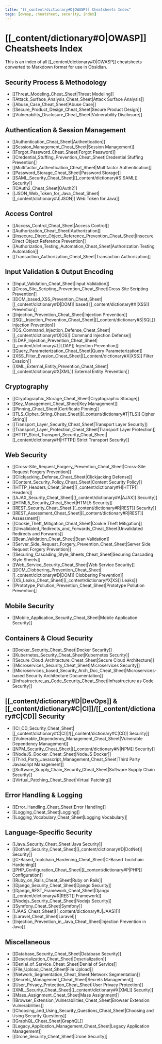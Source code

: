 ```yaml
---
title: "[[_content/dictionary#O|OWASP]] Cheatsheets Index"
tags: [owasp, cheatsheet, security, index]
---
```


# [[_content/dictionary#O|OWASP]] Cheatsheets Index

This is an index of all [[_content/dictionary#O|OWASP]] cheatsheets converted to Markdown format for use in Obsidian.

## Security Process & Methodology

- [[Threat_Modeling_Cheat_Sheet|Threat Modeling]]
- [[Attack_Surface_Analysis_Cheat_Sheet|Attack Surface Analysis]]
- [[Abuse_Case_Cheat_Sheet|Abuse Case]]
- [[Secure_Product_Design_Cheat_Sheet|Secure Product Design]]
- [[Vulnerability_Disclosure_Cheat_Sheet|Vulnerability Disclosure]]

## Authentication & Session Management

- [[Authentication_Cheat_Sheet|Authentication]]
- [[Session_Management_Cheat_Sheet|Session Management]]
- [[Forgot_Password_Cheat_Sheet|Forgot Password]]
- [[Credential_Stuffing_Prevention_Cheat_Sheet|Credential Stuffing Prevention]]
- [[Multifactor_Authentication_Cheat_Sheet|Multifactor Authentication]]
- [[Password_Storage_Cheat_Sheet|Password Storage]]
- [[SAML_Security_Cheat_Sheet|[[_content/dictionary#S|SAML]] Security]]
- [[OAuth2_Cheat_Sheet|OAuth2]]
- [[JSON_Web_Token_for_Java_Cheat_Sheet|[[_content/dictionary#J|JSON]] Web Token for Java]]

## Access Control

- [[Access_Control_Cheat_Sheet|Access Control]]
- [[Authorization_Cheat_Sheet|Authorization]]
- [[Insecure_Direct_Object_Reference_Prevention_Cheat_Sheet|Insecure Direct Object Reference Prevention]]
- [[Authorization_Testing_Automation_Cheat_Sheet|Authorization Testing Automation]]
- [[Transaction_Authorization_Cheat_Sheet|Transaction Authorization]]

## Input Validation & Output Encoding

- [[Input_Validation_Cheat_Sheet|Input Validation]]
- [[Cross_Site_Scripting_Prevention_Cheat_Sheet|Cross Site Scripting Prevention]]
- [[DOM_based_XSS_Prevention_Cheat_Sheet|[[_content/dictionary#D|DOM]] based [[_content/dictionary#X|XSS]] Prevention]]
- [[Injection_Prevention_Cheat_Sheet|Injection Prevention]]
- [[SQL_Injection_Prevention_Cheat_Sheet|[[_content/dictionary#S|SQL]] Injection Prevention]]
- [[OS_Command_Injection_Defense_Cheat_Sheet|[[_content/dictionary#O|OS]] Command Injection Defense]]
- [[LDAP_Injection_Prevention_Cheat_Sheet|[[_content/dictionary#L|LDAP]] Injection Prevention]]
- [[Query_Parameterization_Cheat_Sheet|Query Parameterization]]
- [[XSS_Filter_Evasion_Cheat_Sheet|[[_content/dictionary#X|XSS]] Filter Evasion]]
- [[XML_External_Entity_Prevention_Cheat_Sheet|[[_content/dictionary#X|XML]] External Entity Prevention]]

## Cryptography

- [[Cryptographic_Storage_Cheat_Sheet|Cryptographic Storage]]
- [[Key_Management_Cheat_Sheet|Key Management]]
- [[Pinning_Cheat_Sheet|Certificate Pinning]]
- [[TLS_Cipher_String_Cheat_Sheet|[[_content/dictionary#T|TLS]] Cipher String]]
- [[Transport_Layer_Security_Cheat_Sheet|Transport Layer Security]]
- [[Transport_Layer_Protection_Cheat_Sheet|Transport Layer Protection]]
- [[HTTP_Strict_Transport_Security_Cheat_Sheet|[[_content/dictionary#H|HTTP]] Strict Transport Security]]

## Web Security

- [[Cross-Site_Request_Forgery_Prevention_Cheat_Sheet|Cross-Site Request Forgery Prevention]]
- [[Clickjacking_Defense_Cheat_Sheet|Clickjacking Defense]]
- [[Content_Security_Policy_Cheat_Sheet|Content Security Policy]]
- [[HTTP_Headers_Cheat_Sheet|[[_content/dictionary#H|HTTP]] Headers]]
- [[AJAX_Security_Cheat_Sheet|[[_content/dictionary#A|AJAX]] Security]]
- [[HTML5_Security_Cheat_Sheet|HTML5 Security]]
- [[REST_Security_Cheat_Sheet|[[_content/dictionary#R|REST]] Security]]
- [[REST_Assessment_Cheat_Sheet|[[_content/dictionary#R|REST]] Assessment]]
- [[Cookie_Theft_Mitigation_Cheat_Sheet|Cookie Theft Mitigation]]
- [[Unvalidated_Redirects_and_Forwards_Cheat_Sheet|Unvalidated Redirects and Forwards]]
- [[Bean_Validation_Cheat_Sheet|Bean Validation]]
- [[Server_Side_Request_Forgery_Prevention_Cheat_Sheet|Server Side Request Forgery Prevention]]
- [[Securing_Cascading_Style_Sheets_Cheat_Sheet|Securing Cascading Style Sheets]]
- [[Web_Service_Security_Cheat_Sheet|Web Service Security]]
- [[DOM_Clobbering_Prevention_Cheat_Sheet|[[_content/dictionary#D|DOM]] Clobbering Prevention]]
- [[XS_Leaks_Cheat_Sheet|[[_content/dictionary#X|XS]] Leaks]]
- [[Prototype_Pollution_Prevention_Cheat_Sheet|Prototype Pollution Prevention]]

## Mobile Security

- [[Mobile_Application_Security_Cheat_Sheet|Mobile Application Security]]

## Containers & Cloud Security

- [[Docker_Security_Cheat_Sheet|Docker Security]]
- [[Kubernetes_Security_Cheat_Sheet|Kubernetes Security]]
- [[Secure_Cloud_Architecture_Cheat_Sheet|Secure Cloud Architecture]]
- [[Microservices_Security_Cheat_Sheet|Microservices Security]]
- [[Microservices_based_Security_Arch_Doc_Cheat_Sheet|Microservices-based Security Architecture Documentation]]
- [[Infrastructure_as_Code_Security_Cheat_Sheet|Infrastructure as Code Security]]

## [[_content/dictionary#D|DevOps]] & [[_content/dictionary#C|CI]]/[[_content/dictionary#C|CD]] Security

- [[CI_CD_Security_Cheat_Sheet|[[_content/dictionary#C|CI]]/[[_content/dictionary#C|CD]] Security]]
- [[Vulnerable_Dependency_Management_Cheat_Sheet|Vulnerable Dependency Management]]
- [[NPM_Security_Cheat_Sheet|[[_content/dictionary#N|NPM]] Security]]
- [[NodeJS_Docker_Cheat_Sheet|NodeJS Docker]]
- [[Third_Party_Javascript_Management_Cheat_Sheet|Third Party Javascript Management]]
- [[Software_Supply_Chain_Security_Cheat_Sheet|Software Supply Chain Security]]
- [[Virtual_Patching_Cheat_Sheet|Virtual Patching]]

## Error Handling & Logging

- [[Error_Handling_Cheat_Sheet|Error Handling]]
- [[Logging_Cheat_Sheet|Logging]]
- [[Logging_Vocabulary_Cheat_Sheet|Logging Vocabulary]]

## Language-Specific Security

- [[Java_Security_Cheat_Sheet|Java Security]]
- [[DotNet_Security_Cheat_Sheet|[[_content/dictionary#D|DotNet]] Security]]
- [[C-Based_Toolchain_Hardening_Cheat_Sheet|C-Based Toolchain Hardening]]
- [[PHP_Configuration_Cheat_Sheet|[[_content/dictionary#P|PHP]] Configuration]]
- [[Ruby_on_Rails_Cheat_Sheet|Ruby on Rails]]
- [[Django_Security_Cheat_Sheet|Django Security]]
- [[Django_REST_Framework_Cheat_Sheet|Django [[_content/dictionary#R|REST]] Framework]]
- [[Nodejs_Security_Cheat_Sheet|Nodejs Security]]
- [[Symfony_Cheat_Sheet|Symfony]]
- [[JAAS_Cheat_Sheet|[[_content/dictionary#J|JAAS]]]]
- [[Laravel_Cheat_Sheet|Laravel]]
- [[Injection_Prevention_in_Java_Cheat_Sheet|Injection Prevention in Java]]

## Miscellaneous

- [[Database_Security_Cheat_Sheet|Database Security]]
- [[Deserialization_Cheat_Sheet|Deserialization]]
- [[Denial_of_Service_Cheat_Sheet|Denial of Service]]
- [[File_Upload_Cheat_Sheet|File Upload]]
- [[Network_Segmentation_Cheat_Sheet|Network Segmentation]]
- [[Secrets_Management_Cheat_Sheet|Secrets Management]]
- [[User_Privacy_Protection_Cheat_Sheet|User Privacy Protection]]
- [[XML_Security_Cheat_Sheet|[[_content/dictionary#X|XML]] Security]]
- [[Mass_Assignment_Cheat_Sheet|Mass Assignment]]
- [[Browser_Extension_Vulnerabilities_Cheat_Sheet|Browser Extension Vulnerabilities]]
- [[Choosing_and_Using_Security_Questions_Cheat_Sheet|Choosing and Using Security Questions]]
- [[GraphQL_Cheat_Sheet|GraphQL]]
- [[Legacy_Application_Management_Cheat_Sheet|Legacy Application Management]]
- [[Drone_Security_Cheat_Sheet|Drone Security]]
